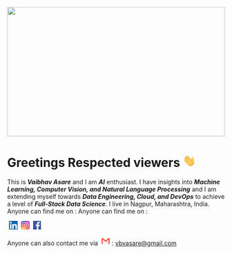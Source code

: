 <img src = "https://media.gettyimages.com/photos/digital-data-and-binary-code-in-network-picture-id1168836247?k=20&m=1168836247&s=612x612&w=0&h=Ra8j0A-PuIeRR8o3SKntTwb-sYGck49IhSx1IPXMtSQ=" height = 300 width = 100%><img>


# Greetings Respected viewers <img src="https://github.com/AsadAzam/AsadAzam/blob/master/wave.gif" width="30px">

This is ***Vaibhav Asare*** and I am  ***AI*** enthusiast. I have insights into ***Machine Learning, Computer Vision, and Natural Language Processing*** and I am extending myself towards ***Data Engineering, Cloud, and DevOps*** to achieve a level of ***Full-Stack Data Science***. I live in Nagpur, Maharashtra, India. Anyone can find me on :
Anyone can find me on :

&nbsp;<a href = "https://www.linkedin.com/in/vaibhavasare/" ><img src = "https://github.com/VaibhavAsare/VaibhavAsare/blob/main/Images/Linkedin.png" height="20"><img></a>
&nbsp;<a href = "https://www.instagram.com/__vbv___/" ><img src = "https://github.com/VaibhavAsare/VaibhavAsare/blob/main/Images/Instagram.jpeg" height="20"><img></a>
&nbsp;<a href = "https://www.facebook.com/profile.php?id=100006942991646" ><img src = "https://github.com/VaibhavAsare/VaibhavAsare/blob/main/Images/Facebook%20.png" height="20"><img></a>

Anyone can also contact me via 
&nbsp;<img src = "https://github.com/VaibhavAsare/VaibhavAsare/blob/main/Images/gmail.png" width = 20><img> : vbvasare@gmail.com

<!---
VaibhavAsare/VaibhavAsare is a ✨ special ✨ repository because its `README.md` (this file) appears on your GitHub profile.
You can click the Preview link to take a look at your changes.
--->
